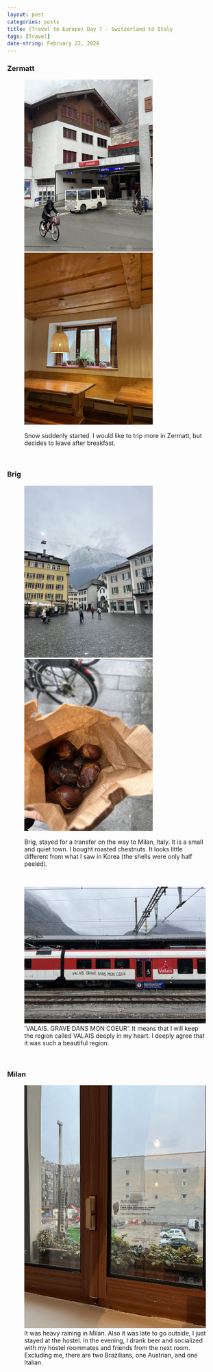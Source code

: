 ```yaml
---
layout: post
categories: posts
title: (Travel to Europe) Day 7 - Switzerland to Italy
tags: [Travel]
date-string: February 22, 2024
---
```


### Zermatt
<figure>
  <p>
		<img src="/images/2024-02_Europe/240222_Milan/IMG_7203.jpeg" width="300">
		<img src="/images/2024-02_Europe/240222_Milan/IMG_7200.jpeg" width="300">
	</p>
	<figcaption>Snow suddenly started. I would like to trip more in Zermatt, but decides to leave after breakfast.</figcaption>
</figure>
<br>

### Brig
<figure>
  <p>
		<img src="/images/2024-02_Europe/240222_Milan/IMG_7220.jpeg" width="300">
		<img src="/images/2024-02_Europe/240222_Milan/IMG_7217.jpeg" width="300">
	</p>
	<figcaption>Brig, stayed for a transfer on the way to Milan, Italy. It is a small and quiet town. I bought roasted chestnuts. It looks little different from what I saw in Korea (the shells were only half peeled).</figcaption>
</figure>
<br>

<figure>
	<img src="/images/2024-02_Europe/240222_Milan/IMG_7242.jpeg" width="600">
	<figcaption>'VALAIS. GRAVE DANS MON COEUR'. It means that I will keep the region called VALAIS deeply in my heart. I deeply agree that it was such a beautiful region.</figcaption>
</figure>
<br>

### Milan
<figure>
	<img src="/images/2024-02_Europe/240222_Milan/IMG_7248.jpeg" width="600">
	<figcaption>It was heavy raining in Milan. Also it was late to go outside, I just stayed at the hostel. In the evening, I drank beer and socialized with my hostel roommates and friends from the next room. Excluding me, there are two Brazilians, one Austrian, and one Italian.</figcaption>
</figure>
